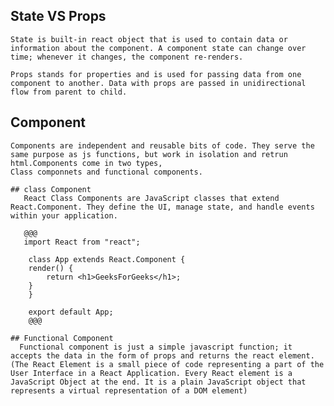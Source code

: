  ## State VS Props
    State is built-in react object that is used to contain data or information about the component. A component state can change over time; whenever it changes, the component re-renders.

    Props stands for properties and is used for passing data from one component to another. Data with props are passed in unidirectional flow from parent to child.

## Component
    Components are independent and reusable bits of code. They serve the same purpose as js functions, but work in isolation and retrun html.Components come in two types,
    Class componnets and functional components.

    ## class Component
       React Class Components are JavaScript classes that extend React.Component. They define the UI, manage state, and handle events within your application.
        
       @@@
       import React from "react";

        class App extends React.Component {
        render() {
            return <h1>GeeksForGeeks</h1>;
        }
        }

        export default App;
        @@@
        
    ## Functional Component
      Functional component is just a simple javascript function; it accepts the data in the form of props and returns the react element. (The React Element is a small piece of code representing a part of the User Interface in a React Application. Every React element is a JavaScript Object at the end. It is a plain JavaScript object that represents a virtual representation of a DOM element)